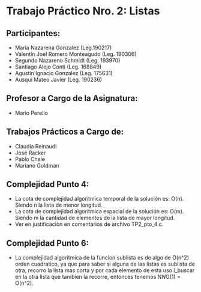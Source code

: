 # Trabajo Práctico Nro. 2: Listas

## Participantes:
 - Maria Nazarena Gonzalez (Leg.190217)
 - Valentín Joel Romero Monteagudo (Leg. 190306)
 - Segundo Nazareno Schmidt (Leg. 193970)
 - Santiago Alejo Conti (Leg. 168849)
 - Agustín Ignacio Gonzalez (Leg. 175631)
 - Ausqui Mateo Javier (Leg. 190236)
 
## Profesor a Cargo de la Asignatura:
 - Mario Perello
 
## Trabajos Prácticos a Cargo de:
 - Claudia Reinaudi
 - José Racker
 - Pablo Chale
 - Mariano Goldman

## Complejidad Punto 4:
 - La cota de complejidad algorìtmica temporal de la solución es: O(n).
   Siendo n la lista de menor longitud.
 - La cota de complejidad algorítmica espacial de la solución es: O(m).
   Siendo m la cantidad de elementos de la lista de mayor longitud.
 - Ver en justificaciòn en comentarios de archivo TP2_pto_4.c.
 
 ## Complejidad Punto 6:
 - La complejidad algoritmica de la funcion sublista es de algo de O(n^2) orden cuadratico, ya que para saber si alguna de las listas es sublista de otra, recorro la
   lista mas corta y por cada elemento de esta uso l_buscar en la otra lista que tambien la recorre, entonces tenemos N*N*O(1) = O(n^2).
